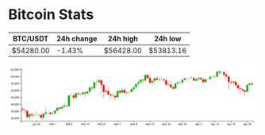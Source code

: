 # Bitcoin Stats

BTC/USDT|24h change|24h high|24h low|
|---|---|---|---|
|$54280.00|-1.43%|$56428.00|$53813.16|

<img src="./chart.svg">
